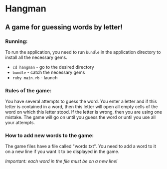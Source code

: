 Hangman
=====================
A game for guessing words by letter!
-----------------------------------
### Running:
To run the application, you need to run `bundle` in the application directory to install all the necessary gems.

+ ```cd hangman``` - go to the desired directory
+ ```bundle``` - catch the necessary gems
+ ```ruby main.rb``` - launch

### Rules of the game:
You have several attempts to guess the word. 
You enter a letter and if this letter is contained in a word, 
then this letter will open all empty cells of the word on which this letter stood. 
If the letter is wrong, then you are using one mistake. 
The game will go on until you guess the word or until you use all your attempts.

### How to add new words to the game:
The game files have a file called "words.txt". 
You need to add a word to it on a new line if you want it to be displayed in the game.

*Important: each word in the file must be on a new line!*
